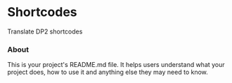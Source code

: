 Shortcodes
==========

Translate DP2 shortcodes

### About

This is your project's README.md file. It helps users understand what your
project does, how to use it and anything else they may need to know.